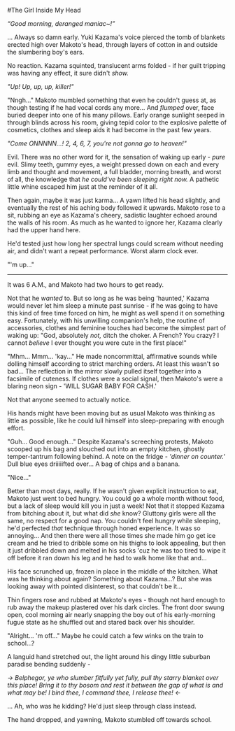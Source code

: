 #The Girl Inside My Head

*“Good morning, deranged maniac~!”*

... Always so damn early. Yuki Kazama's voice pierced the tomb of blankets erected high over Makoto's head, through layers of cotton in and outside the slumbering boy's ears. 

No reaction. Kazama squinted, translucent arms folded - if her guilt tripping was having any effect, it sure didn't *show.*

*"Up! Up, up, up, killer!"*

"Nngh..." Makoto mumbled something that even he couldn't guess at, as though testing if he had vocal cords any more... And *flumped* over, face buried deeper into one of his many pillows. Early orange sunlight seeped in through blinds across his room, giving tepid color to the explosive palette of cosmetics, clothes and sleep aids it had become in the past few years. 

*"Come ONNNNN...! 2, 4, 6, 7, you're not gonna go to heaven!"*

Evil. There was no other word for it, the sensation of waking up early - *pure* evil. Slimy teeth, gummy eyes, a weight pressed down on each and every limb and thought and movement, a full bladder, morning breath, and worst of all, the knowledge that *he could've been sleeping right now.* A pathetic little whine escaped him just at the reminder of it all.

Then again, maybe it was just karma... A yawn lifted his head slightly, and eventually the rest of his aching body followed it upwards. Makoto rose to a sit, rubbing an eye as Kazama's cheery, sadistic laughter echoed around the walls of his room. As much as he wanted to ignore her, Kazama clearly had the upper hand here. 

He'd tested just how long her spectral lungs could scream without needing air, and didn't want a repeat performance. Worst alarm clock ever.

"'m up..."

***

It was 6 A.M., and Makoto had two hours to get ready.

Not that he *wanted* to. But so long as he was being 'haunted,' Kazama would never let him sleep a minute past sunrise - if he was going to have this kind of free time forced on him, he might as well spend it on something easy. Fortunately, with his unwilling companion's help, the routine of accessories, clothes and feminine touches had become the simplest part of waking up: "God, absolutely *not,* ditch the choker. A French? You crazy? I cannot *believe* I ever thought you were cute in the first place!"

"Mhm... Mmm... 'kay..." He made noncommittal, affirmative sounds while dolling himself according to strict marching orders. At least this wasn't so bad... The reflection in the mirror slowly pulled itself together into a facsimile of cuteness. If clothes were a social signal, then Makoto's were a blaring neon sign - 'WILL SUGAR BABY FOR CASH.' 

Not that anyone seemed to actually notice.

His hands might have been moving but as usual Makoto was thinking as little as possible, like he could lull himself into sleep-preparing with enough effort.

"Guh... Good enough..." Despite Kazama's screeching protests, Makoto scooped up his bag and slouched out into an empty kitchen, ghostly temper-tantrum following behind. A note on the fridge - *'dinner on counter.'* Dull blue eyes driiiiifted over... A bag of chips and a banana. 

"Nice..."

Better than most days, really. If he wasn't given explicit instruction to eat, Makoto just went to bed hungry. You could go a whole month without food, but a lack of sleep would kill you in just a week! Not that it stopped Kazama from bitching about it, but what did *she* know? Gluttony girls were all the same, no respect for a good nap. You couldn't feel hungry while sleeping, he'd perfected *that* technique through honed experience. It was so annoying... And then there were all those times she made him go get ice cream and he tried to dribble some on his thighs to look appealing, but then it just dribbled down and melted in his socks 'cuz he was too tired to wipe it off before it ran down his leg and he had to walk home like that and...

His face scrunched up, frozen in place in the middle of the kitchen. What was he thinking about again? Something about Kazama...? But she was looking away with pointed disinterest, so that couldn't be it...

Thin fingers rose and rubbed at Makoto's eyes - though not hard enough to rub away the makeup plastered over his dark circles. The front door swung open, cool morning air nearly snapping the boy out of his early-morning fugue state as he shuffled out and stared back over his shoulder. 

"Alright... 'm off..." Maybe he could catch a few winks on the train to school...?

A languid hand stretched out, the light around his dingy little suburban paradise bending suddenly - 

-> *Belphegor, ye who slumber fitfully yet fully, pull thy starry blanket over this place! Bring it to thy bosom and rest it between the gap of what is and what may be! I bind thee, I command thee, I release thee!* <-

... Ah, who was he kidding? He'd just sleep through class instead. 

The hand dropped, and yawning, Makoto stumbled off towards school.
